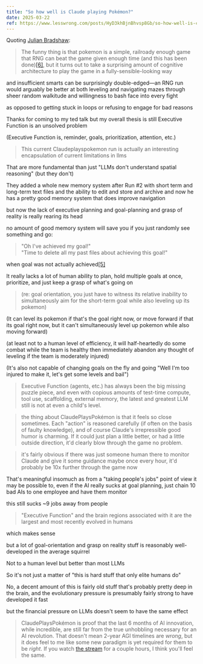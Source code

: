 ```yaml
---
title: "So how well is Claude playing Pokémon?"
date: 2025-03-22
ref: https://www.lesswrong.com/posts/HyD3khBjnBhvsp8Gb/so-how-well-is-claude-playing-pokemon
---
```

Quoting [Julian Bradshaw](https://www.lesswrong.com/posts/HyD3khBjnBhvsp8Gb/so-how-well-is-claude-playing-pokemon):

> The funny thing is that pokemon is a simple, railroady enough game that RNG can beat the game given enough time (and this has been done)[[6]](https://www.lesswrong.com/posts/HyD3khBjnBhvsp8Gb/so-how-well-is-claude-playing-pokemon#fnn7pl47fim8), but it turns out to take a surprising amount of cognitive architecture to play the game in a fully-sensible-looking way  
  
and insufficient smarts can be surprisingly double-edged—an RNG run would arguably be better at both leveling and navigating mazes through sheer random walkitude and willingness to bash face into every fight  
  
as opposed to getting stuck in loops or refusing to engage for bad reasons  
  
Thanks for coming to my ted talk but my overall thesis is still Executive Function is an unsolved problem  
  
(Executive Function is, reminder, goals, prioritization, attention, etc.)

> This current Claudeplayspokemon run is actually an interesting encapsulation of current limitations in llms  
  
That are more fundamental than just &#34;LLMs don't understand spatial reasoning&#34; (but they don't)  
  
They added a whole new memory system after Run #2 with short term and long-term text files and the ability to edit and store and archive and now he has a pretty good memory system that does improve navigation  
  
but now the lack of executive planning and goal-planning and grasp of reality is really rearing its head  
  
no amount of good memory system will save you if you just randomly see something and go:  
  
> &#34;Oh I've achieved my goal!&#34;  
> &#34;Time to delete all my past files about achieving this goal!&#34;  
  
when goal was not actually achieved[[5]](https://www.lesswrong.com/posts/HyD3khBjnBhvsp8Gb/so-how-well-is-claude-playing-pokemon#fn1efat5c1td1h)  
  
It really lacks a lot of human ability to plan, hold multiple goals at once, prioritize, and just keep a grasp of what's going on

> (re: goal orientation, you just have to witness its relative inability to simultaneously aim for the short-term goal while also leveling up its pokemon)  
  
(It can level its pokemon if that's the goal right now, or move forward if that its goal right now, but it can't simultaneously level up pokemon while also moving forward)  
  
(at least not to a human level of efficiency, it will half-heartedly do some combat while the team is healthy then immediately abandon any thought of leveling if the team is moderately injured)  
  
(It's also not capable of changing goals on the fly and going &#34;Well I'm too injured to make it, let's get some levels and bail&#34;)

> Executive Function (agents, etc.) has always been the big missing puzzle piece, and even with copious amounts of test-time compute, tool use, scaffolding, external memory, the latest and greatest LLM still is not at even a child's level.

> the thing about ClaudePlaysPokémon is that it feels so close sometimes. Each &#34;action&#34; is reasoned carefully (if often on the basis of faulty knowledge), and of course Claude's irrepressible good humor is charming. If it could just plan a little better, or had a little outside direction, it'd clearly blow through the game no problem.

> it's fairly obvious if there was just someone human there to monitor Claude and give it some guidance maybe once every hour, it'd probably be 10x further through the game now  
  
That's meaningful insomuch as from a &#34;taking people's jobs&#34; point of view it may be possible to, even if the AI really sucks at goal planning, just chain 10 bad AIs to one employee and have them monitor

this still sucks ~9 jobs away from people

> &#34;Executive Function&#34; and the brain regions associated with it are the largest and most recently evolved in humans  
  
which makes sense  
  
but a lot of goal-orientation and grasp on reality stuff is reasonably well-developed in the average squirrel  
  
Not to a human level but better than most LLMs  
  
So it's not just a matter of &#34;this is hard stuff that only elite humans do&#34;  
  
No, a decent amount of this is fairly old stuff that's probably pretty deep in the brain, and the evolutionary pressure is presumably fairly strong to have developed it fast  
  
but the financial pressure on LLMs doesn't seem to have the same effect

> ClaudePlaysPokémon is proof that the last 6 months of AI innovation, while incredible, are still far from the true unhobbling necessary for an AI revolution. That doesn't mean 2-year AGI timelines are *wrong*, but it does feel to me like some new paradigm is yet required for them to be *right*. If you watch [the stream](https://www.twitch.tv/claudeplayspokemon) for a couple hours, I think you'll feel the same.
